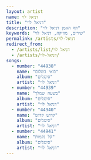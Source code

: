 ```yaml
---
layout: artist
name: דניאל לוי
title: "דניאל לוי"
description: "דף האמן דניאל לוי"
keywords: "שירים, מוזיקה, דניאל לוי"
permalink: /artists/דניאל-לוי
redirect_from:
  - /artists/list/דניאל לוי
  - /artists/דניאל-לוי/
songs:
  - number: "44938"
    name: "בואי בשלום"
    album: "סינגלים"
    artist: "דניאל לוי"
  - number: "44939"
    name: "בשעה שמלך"
    album: "סינגלים"
    artist: "דניאל לוי"
  - number: "44940"
    name: "קדוש קדוש"
    album: "סינגלים"
    artist: "דניאל לוי"
  - number: "44941"
    name: "קל נקמות"
    album: "סינגלים"
    artist: "דניאל לוי"
---
```

